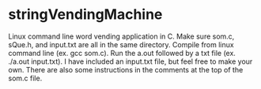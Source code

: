 # stringVendingMachine
Linux command line word vending application in C.
Make sure som.c, sQue.h, and input.txt are all in the same directory.
Compile from linux command line (ex. gcc som.c).
Run the a.out followed by a txt file (ex. ./a.out input.txt).
I have included an input.txt file, but feel free to make your own.
There are also some instructions in the comments at the top of the som.c file.
